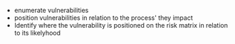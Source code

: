  - enumerate vulnerabilities
 - position vulnerabilities in relation to the process' they impact
 - Identify where the vulnerability is positioned on the risk matrix in relation to its likelyhood
